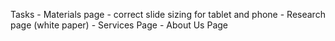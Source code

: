 Tasks
    - Materials page
        - correct slide sizing for tablet and phone
    - Research page (white paper)
    - Services Page
    - About Us Page